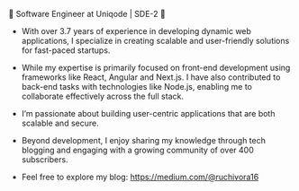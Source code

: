 


🚀 Software Engineer at Uniqode | SDE-2 🚀

- With over 3.7 years of experience in developing dynamic web applications, I specialize in creating scalable and user-friendly solutions for fast-paced startups.

- While my expertise is primarily focused on front-end development using frameworks like React, Angular and Next.js. I have also contributed to back-end tasks with technologies like Node.js, enabling me to collaborate effectively across the full stack. 

- I’m passionate about building user-centric applications that are both scalable and secure.

- Beyond development, I enjoy sharing my knowledge through tech blogging and engaging with a growing community of over 400 subscribers.

- Feel free to explore my blog: https://medium.com/@ruchivora16




<!-- 
**ruch ivora/ruchivora** is a ✨ _special_ ✨ repository because its `README.md` (this file) appears on your GitHub profile.

Here are some ideas to get you started:

- 🔭 I’m currently working on ...
- 🌱 I’m currently learning ...
- 👯 I’m looking to collaborate on ...
- 🤔 I’m looking for help with ...
- 💬 Ask me about ...
- 📫 How to reach me: ...
- 😄 Pronouns: ...
- ⚡ Fun fact: ... 
 
 -->
